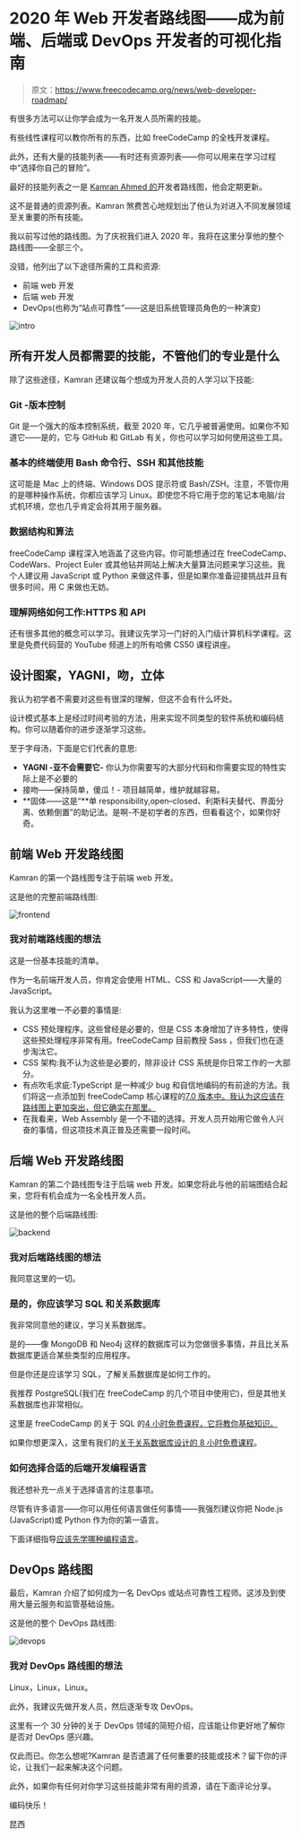 # 2020 年 Web 开发者路线图——成为前端、后端或 DevOps 开发者的可视化指南

> 原文：<https://www.freecodecamp.org/news/web-developer-roadmap/>

有很多方法可以让你学会成为一名开发人员所需的技能。

有些线性课程可以教你所有的东西，比如 freeCodeCamp 的全栈开发课程。

此外，还有大量的技能列表——有时还有资源列表——你可以用来在学习过程中“选择你自己的冒险”。

最好的技能列表之一是 [Kamran Ahmed 的](https://twitter.com/kamranahmedse)开发者路线图，他会定期更新。

这不是普通的资源列表。Kamran 煞费苦心地规划出了他认为对进入不同发展领域至关重要的所有技能。

我以前写过他的路线图。为了庆祝我们进入 2020 年，我将在这里分享他的整个路线图——全部三个。

没错，他列出了以下途径所需的工具和资源:

*   前端 web 开发
*   后端 web 开发
*   DevOps(也称为“站点可靠性”——这是旧系统管理员角色的一种演变)

![intro](img/6c36fbc42eedf395a3c5848dded11ec5.png)

## 所有开发人员都需要的技能，不管他们的专业是什么

除了这些途径，Kamran 还建议每个想成为开发人员的人学习以下技能:

### Git -版本控制

Git 是一个强大的版本控制系统，截至 2020 年，它几乎被普遍使用。如果你不知道它——是的，它与 GitHub 和 GitLab 有关，你也可以学习如何使用这些工具。

### 基本的终端使用 Bash 命令行、SSH 和其他技能

这可能是 Mac 上的终端、Windows DOS 提示符或 Bash/ZSH。注意，不管你用的是哪种操作系统，你都应该学习 Linux。即使您不将它用于您的笔记本电脑/台式机环境，您也几乎肯定会将其用于服务器。

### 数据结构和算法

freeCodeCamp 课程深入地涵盖了这些内容。你可能想通过在 freeCodeCamp、CodeWars、Project Euler 或其他钻井网站上解决大量算法问题来学习这些。我个人建议用 JavaScript 或 Python 来做这件事，但是如果你准备迎接挑战并且有很多时间，用 C 来做也无妨。

### 理解网络如何工作:HTTPS 和 API

还有很多其他的概念可以学习。我建议先学习一门好的入门级计算机科学课程。这里是免费代码营的 YouTube 频道上的所有哈佛 CS50 课程讲座。

## 设计图案，YAGNI，吻，立体

我认为初学者不需要对这些有很深的理解，但这不会有什么坏处。

设计模式基本上是经过时间考验的方法，用来实现不同类型的软件系统和编码结构。你可以随着你的进步逐渐学习这些。

至于字母汤，下面是它们代表的意思:

*   **YAGNI -亚不会需要它-** 你认为你需要写的大部分代码和你需要实现的特性实际上是不必要的
*   接吻——保持简单，傻瓜！- 项目越简单，维护就越容易。
*   **固体——这是“**单 responsibility,‌‌open–closed、利斯科夫替代、界面分离、依赖倒置”的助记法。是啊-不是初学者的东西，但看看这个，如果你好奇。

## 前端 Web 开发路线图

Kamran 的第一个路线图专注于前端 web 开发。

这是他的完整前端路线图:

![frontend](img/3a93edcf311475941e8afd935bc50686.png)

### 我对前端路线图的想法

这是一份基本技能的清单。

作为一名前端开发人员，你肯定会使用 HTML、CSS 和 JavaScript——大量的 JavaScript。

我认为这里唯一不必要的事情是:

*   CSS 预处理程序。这些曾经是必要的，但是 CSS 本身增加了许多特性，使得这些预处理程序非常有用。freeCodeCamp 目前教授 Sass ，但我们也在逐步淘汰它。
*   CSS 架构:我不认为这些是必要的，除非设计 CSS 系统是你日常工作的一大部分。
*   有点吹毛求疵:TypeScript 是一种减少 bug 和自信地编码的有前途的方法。我们将这一点添加到 freeCodeCamp 核心课程的[7.0 版本中。我认为这应该在路线图上更加突出，但它确实在那里。](https://www.freecodecamp.org/forum/t/help-us-build-version-7-0-of-the-freecodecamp-curriculum/263546)
*   在我看来，Web Assembly 是一个不错的选择。开发人员开始用它做令人兴奋的事情，但这项技术真正普及还需要一段时间。

## 后端 Web 开发路线图

Kamran 的第二个路线图专注于后端 web 开发。如果您将此与他的前端图结合起来，您将有机会成为一名全栈开发人员。

这是他的整个后端路线图:

![backend](img/9c91ddc723ba8d46dfffa2d0cadcd3fd.png)

### 我对后端路线图的想法

我同意这里的一切。

### 是的，你应该学习 SQL 和关系数据库

我非常同意他的建议，学习关系数据库。

是的——像 MongoDB 和 Neo4j 这样的数据库可以为您做很多事情，并且比关系数据库更适合某些类型的应用程序。

但是你还是应该学习 SQL，了解关系数据库是如何工作的。

我推荐 PostgreSQL(我们在 freeCodeCamp 的几个项目中使用它)，但是其他关系数据库也非常相似。

这里是 freeCodeCamp 的关于 SQL 的[4 小时免费课程，它将教你基础知识。](https://www.youtube.com/watch?v=HXV3zeQKqGY)

如果你想更深入，这里有我们的[关于关系数据库设计的 8 小时免费课程](https://www.youtube.com/watch?v=ztHopE5Wnpc)。

### 如何选择合适的后端开发编程语言

我还想补充一点关于选择语言的注意事项。

尽管有许多语言——你可以用任何语言做任何事情——我强烈建议你把 Node.js (JavaScript)或 Python 作为你的第一语言。

下面详细指导[应该先学哪种编程语言](https://www.freecodecamp.org/news/how-to-choose-which-programming-language-you-should-learn-in-2019-60abef241012/)。

## DevOps 路线图

最后，Kamran 介绍了如何成为一名 DevOps 或站点可靠性工程师。这涉及到使用大量云服务和监管基础设施。

这是他的整个 DevOps 路线图:

![devops](img/fe12eecafca16e9e07bf4713ea38153b.png)

### 我对 DevOps 路线图的想法

Linux，Linux，Linux。

此外，我建议先做开发人员，然后逐渐专攻 DevOps。

这里有一个 30 分钟的关于 DevOps 领域的简短介绍，应该能让你更好地了解你是否对 DevOps 感兴趣。

仅此而已。你怎么想呢?Kamran 是否遗漏了任何重要的技能或技术？留下你的评论，让我们一起来解决这个问题。

此外，如果你有任何对你学习这些技能非常有用的资源，请在下面评论分享。

编码快乐！

昆西